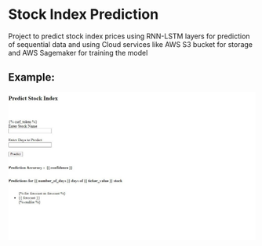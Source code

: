 # Stock Index Prediction
Project to predict stock index prices using RNN-LSTM layers for prediction of sequential data and using Cloud services like AWS S3 bucket for storage and AWS Sagemaker for training the model


## Example:
![Sample](https://github.com/aditya6421/Stock-Index-Prediction/blob/main/website.jpg) <br /> <br />
